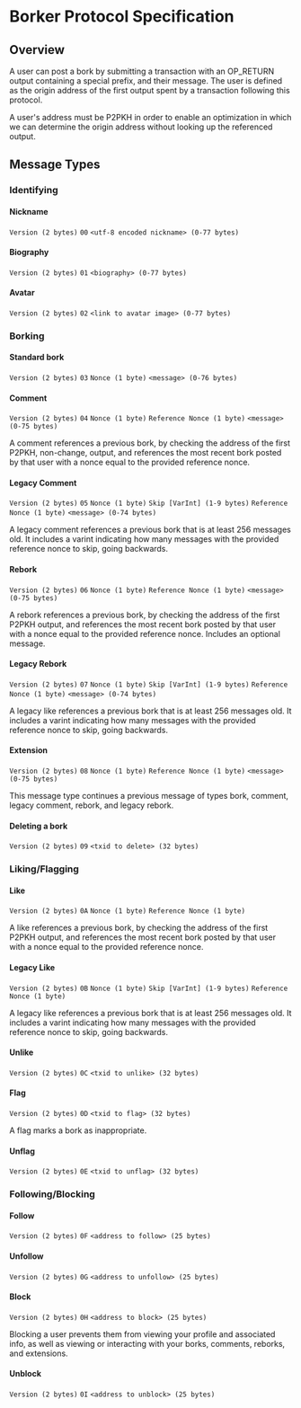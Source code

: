 # Borker Protocol Specification

## Overview
A user can post a bork by submitting a transaction with an OP_RETURN output containing a special prefix, and their message.
The user is defined as the origin address of the first output spent by a transaction following this protocol.

A user's address must be P2PKH in order to enable an optimization in which we can determine the origin address without
looking up the referenced output.


## Message Types

### Identifying

#### Nickname
`Version (2 bytes)` `00` `<utf-8 encoded nickname> (0-77 bytes)`

#### Biography
`Version (2 bytes)` `01` `<biography> (0-77 bytes)`

#### Avatar
`Version (2 bytes)` `02` `<link to avatar image> (0-77 bytes)`

### Borking

#### Standard bork
`Version (2 bytes)` `03` `Nonce (1 byte)` `<message> (0-76 bytes)`

#### Comment
`Version (2 bytes)` `04` `Nonce (1 byte)` `Reference Nonce (1 byte)` `<message> (0-75 bytes)`

A comment references a previous bork, by checking the address of the first P2PKH, non-change, output,
and references the most recent bork posted by that user with a nonce equal to the provided reference nonce.

#### Legacy Comment
`Version (2 bytes)` `05` `Nonce (1 byte)` `Skip [VarInt] (1-9 bytes)` `Reference Nonce (1 byte)` `<message> (0-74 bytes)`

A legacy comment references a previous bork that is at least 256 messages old. It includes a varint indicating how many messages with the provided reference nonce to skip, going backwards.

#### Rebork
`Version (2 bytes)` `06` `Nonce (1 byte)` `Reference Nonce (1 byte)` `<message> (0-75 bytes)`

A rebork references a previous bork, by checking the address of the first P2PKH output,
and references the most recent bork posted by that user with a nonce equal to the provided reference nonce. Includes an optional message.

#### Legacy Rebork
`Version (2 bytes)` `07` `Nonce (1 byte)` `Skip [VarInt] (1-9 bytes)` `Reference Nonce (1 byte)` `<message> (0-74 bytes)`

A legacy like references a previous bork that is at least 256 messages old. It includes a varint indicating how many messages with the provided reference nonce to skip, going backwards.

#### Extension
`Version (2 bytes)` `08` `Nonce (1 byte)` `Reference Nonce (1 byte)` `<message> (0-75 bytes)`

This message type continues a previous message of types bork, comment, legacy comment, rebork, and legacy rebork.

#### Deleting a bork

`Version (2 bytes)` `09` `<txid to delete> (32 bytes)`

### Liking/Flagging

#### Like
`Version (2 bytes)` `0A` `Nonce (1 byte)` `Reference Nonce (1 byte)`

A like references a previous bork, by checking the address of the first P2PKH output,
and references the most recent bork posted by that user with a nonce equal to the provided reference nonce.

#### Legacy Like
`Version (2 bytes)` `0B` `Nonce (1 byte)` `Skip [VarInt] (1-9 bytes)` `Reference Nonce (1 byte)`

A legacy like references a previous bork that is at least 256 messages old. It includes a varint indicating how many messages with the provided reference nonce to skip, going backwards.

#### Unlike
`Version (2 bytes)` `0C` `<txid to unlike> (32 bytes)`

#### Flag

`Version (2 bytes)` `0D` `<txid to flag> (32 bytes)`

A flag marks a bork as inappropriate.

#### Unflag
`Version (2 bytes)` `0E` `<txid to unflag> (32 bytes)`

### Following/Blocking

#### Follow
`Version (2 bytes)` `0F` `<address to follow> (25 bytes)`

#### Unfollow
`Version (2 bytes)` `0G` `<address to unfollow> (25 bytes)`

#### Block
`Version (2 bytes)` `0H` `<address to block> (25 bytes)`

Blocking a user prevents them from viewing your profile and associated info, as well as viewing or interacting with your borks, comments, reborks, and extensions.

#### Unblock
`Version (2 bytes)` `0I` `<address to unblock> (25 bytes)`
